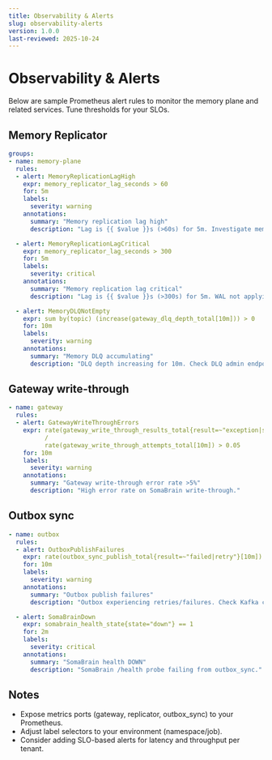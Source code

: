 ```yaml
---
title: Observability & Alerts
slug: observability-alerts
version: 1.0.0
last-reviewed: 2025-10-24
---
```


# Observability & Alerts

Below are sample Prometheus alert rules to monitor the memory plane and related services. Tune thresholds for your SLOs.

## Memory Replicator

```yaml
groups:
- name: memory-plane
  rules:
  - alert: MemoryReplicationLagHigh
    expr: memory_replicator_lag_seconds > 60
    for: 5m
    labels:
      severity: warning
    annotations:
      summary: "Memory replication lag high"
      description: "Lag is {{ $value }}s (>60s) for 5m. Investigate memory_replicator and Kafka backlog."

  - alert: MemoryReplicationLagCritical
    expr: memory_replicator_lag_seconds > 300
    for: 5m
    labels:
      severity: critical
    annotations:
      summary: "Memory replication lag critical"
      description: "Lag is {{ $value }}s (>300s) for 5m. WAL not applying."

  - alert: MemoryDLQNotEmpty
    expr: sum by(topic) (increase(gateway_dlq_depth_total[10m])) > 0
    for: 10m
    labels:
      severity: warning
    annotations:
      summary: "Memory DLQ accumulating"
      description: "DLQ depth increasing for 10m. Check DLQ admin endpoints."
```

## Gateway write-through

```yaml
- name: gateway
  rules:
  - alert: GatewayWriteThroughErrors
    expr: rate(gateway_write_through_results_total{result=~"exception|server_error|client_error"}[10m])
          /
          rate(gateway_write_through_attempts_total[10m]) > 0.05
    for: 10m
    labels:
      severity: warning
    annotations:
      summary: "Gateway write-through error rate >5%"
      description: "High error rate on SomaBrain write-through."
```

## Outbox sync

```yaml
- name: outbox
  rules:
  - alert: OutboxPublishFailures
    expr: rate(outbox_sync_publish_total{result=~"failed|retry"}[10m]) > 0
    for: 10m
    labels:
      severity: warning
    annotations:
      summary: "Outbox publish failures"
      description: "Outbox experiencing retries/failures. Check Kafka connectivity."

  - alert: SomaBrainDown
    expr: somabrain_health_state{state="down"} == 1
    for: 2m
    labels:
      severity: critical
    annotations:
      summary: "SomaBrain health DOWN"
      description: "SomaBrain /health probe failing from outbox_sync."
```

## Notes

- Expose metrics ports (gateway, replicator, outbox_sync) to your Prometheus.
- Adjust label selectors to your environment (namespace/job).
- Consider adding SLO-based alerts for latency and throughput per tenant.
